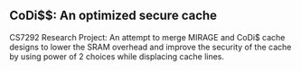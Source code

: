 ## CoDi$$: An optimized secure cache

CS7292 Research Project: An attempt to merge MIRAGE and CoDi$ cache designs to lower the SRAM overhead and improve the security of the cache by using power of 2 choices while displacing cache lines.
